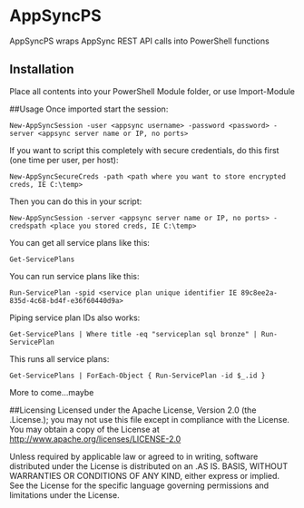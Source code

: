 # AppSyncPS

AppSyncPS wraps AppSync REST API calls into PowerShell functions

## Installation

Place all contents into your PowerShell Module folder, or use Import-Module

##Usage
Once imported start the session:
```
New-AppSyncSession -user <appsync username> -password <password> -server <appsync server name or IP, no ports>
```
If you want to script this completely with secure credentials, do this first (one time per user, per host):
```
New-AppSyncSecureCreds -path <path where you want to store encrypted creds, IE C:\temp>
```
Then you can do this in your script:
```
New-AppSyncSession -server <appsync server name or IP, no ports> -credspath <place you stored creds, IE C:\temp>
```
You can get all service plans like this:
```
Get-ServicePlans
```
You can run service plans like this:
```
Run-ServicePlan -spid <service plan unique identifier IE 89c8ee2a-835d-4c68-bd4f-e36f60440d9a>
```
Piping service plan IDs also works:
```
Get-ServicePlans | Where title -eq "serviceplan sql bronze" | Run-ServicePlan
```
This runs all service plans:
```
Get-ServicePlans | ForEach-Object { Run-ServicePlan -id $_.id }
```
More to come...maybe

##Licensing
Licensed under the Apache License, Version 2.0 (the .License.); you may not use this file except in compliance with the License. You may 
obtain a copy of the License at <http://www.apache.org/licenses/LICENSE-2.0>

Unless required by applicable law or agreed to in writing, software distributed under the License is distributed on an .AS IS. 
BASIS, WITHOUT WARRANTIES OR CONDITIONS OF ANY KIND, either express or implied. See the License for the specific language governing permissions
and limitations under the License.